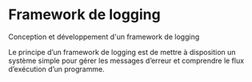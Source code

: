 Framework de logging
===

Conception et développement d'un framework de logging

Le principe d’un framework de logging est de mettre à disposition un
système simple pour gérer les messages d’erreur et comprendre le flux
d’exécution d’un programme.
